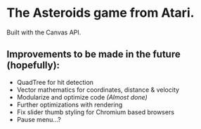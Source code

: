 # The Asteroids game from Atari.
Built with the Canvas API.
## Improvements to be made in the future (hopefully):
<ul>
  <li>QuadTree for hit detection</li>
  <li>Vector mathematics for coordinates, distance & velocity</li>
  <li>Modularize and optimize code <i>(Almost done)</i></li>
  <li>Further optimizations with rendering</li>
  <li>Fix slider thumb styling for Chromium based browsers</li>
  <li>Pause menu...?</li>
</ul>
